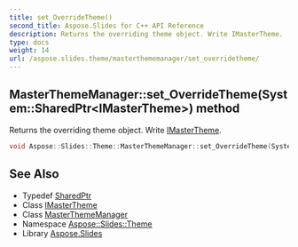 ```yaml
---
title: set_OverrideTheme()
second_title: Aspose.Slides for C++ API Reference
description: Returns the overriding theme object. Write IMasterTheme.
type: docs
weight: 14
url: /aspose.slides.theme/masterthememanager/set_overridetheme/
---
```

## MasterThemeManager::set_OverrideTheme(System::SharedPtr\<IMasterTheme\>) method


Returns the overriding theme object. Write [IMasterTheme](../../imastertheme/).

```cpp
void Aspose::Slides::Theme::MasterThemeManager::set_OverrideTheme(System::SharedPtr<IMasterTheme> value) override
```

## See Also

* Typedef [SharedPtr](../../../system/sharedptr/)
* Class [IMasterTheme](../../imastertheme/)
* Class [MasterThemeManager](../)
* Namespace [Aspose::Slides::Theme](../../)
* Library [Aspose.Slides](../../../)